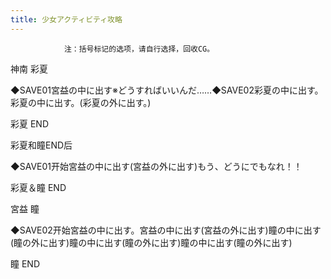 ```yaml
---
title: 少女アクティビティ攻略
---
```


                注：括号标记的选项，请自行选择，回收CG。

神南 彩夏

◆SAVE01宮益の中に出す※どうすればいいんだ……◆SAVE02彩夏の中に出す。彩夏の中に出す。(彩夏の外に出す。)

彩夏 END

彩夏和瞳END后

◆SAVE01开始宮益の中に出す(宮益の外に出す)もう、どうにでもなれ！！

彩夏＆瞳 END

宮益 瞳

◆SAVE02开始宮益の中に出す。宮益の中に出す(宮益の外に出す)瞳の中に出す(瞳の外に出す)瞳の中に出す(瞳の外に出す)瞳の中に出す(瞳の外に出す)

瞳 END
              
